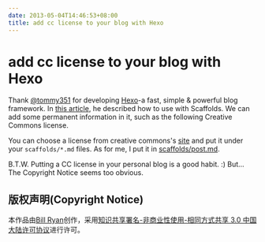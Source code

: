 ```yaml
---
date: 2013-05-04T14:46:53+08:00
title: add cc license to your blog with Hexo
---
```


# add cc license to your blog with Hexo

Thank [@tommy351](https://github.com/tommy351/hexo) for developing [Hexo](http://zespia.tw/hexo/)-a fast, simple & powerful blog framework. In [this article](http://zespia.tw/hexo/docs/writing.html), he described how to use with Scaffolds. We can add some permanent information in it, such as the following Creative Commons license.  

You can choose a license from creative commons's [site](http://creativecommons.org/choose/) and put it under your `scaffolds/*.md` files. As for me, I put it in [scaffolds/post.md](/downloads/post.md.raw).  

B.T.W. Putting a CC license in your personal blog is a good habit. :) But... The Copyright Notice seems too obvious.  

版权声明(Copyright Notice)  
---
本作品由<a xmlns:cc="http://creativecommons.org/ns#" href="http://billryan.me" property="cc:attributionName" rel="cc:attributionURL">Bill Ryan</a>创作，采用<a rel="license" href="http://creativecommons.org/licenses/by-nc-sa/3.0/cn/">知识共享署名-非商业性使用-相同方式共享 3.0 中国大陆许可协议</a>进行许可。